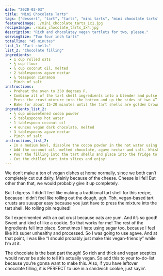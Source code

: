 ```yaml
---
date: "2020-03-03"
title: "Mini Chocolate Tarts"
tags: ["dessert", "tart", "tarts", "mini tarts", "mini chocolate tarts", "chocolate", "chocolate tarts", "chocolate tart", "pie", "pies"]
featuredImage: ./mini_chocolate_tarts_1x1.jpg
recipeImage: ./mini_chocolate_tarts_3x4.jpg
description: "Rich and chocolatey vegan tartlets for two, please."
servingSize: "Two four inch tarts"
totalTime: "45 minutes"
list_1: "Tart shells"
list_2: "Chocolate filling"
ingredients:
  - 1 cup rolled oats
  - ½ cup flour
  - ¼ cup coconut oil, melted
  - 2 tablespoons agave nectar
  - ¼ teaspoon cinnamon
  - Pinch of salt
instructions:
  - Preheat the oven to 350 degrees F.
  - Combine all of the tart shell ingredients into a blender and pulse until the mixture is coarsely ground.
  - Press the crust mixture into the bottom and up the sides of two 4” tart pans.
  - Bake for about 15-20 minutes until the tart shells are golden brown. Let them cool on a wire rack.
ingredients_list_2:
  - ½ cup unsweetened cocoa powder
  - 5 tablespoons hot water
  - 1 tablespoon coconut oil
  - 4 ounces vegan dark chocolate, melted
  - 3 tablespoons agave nectar
  - Pinch of salt
instructions_list_2:
  - In a medium bowl, dissolve the cocoa powder in the hot water using a whisk.
  - Add the coconut oil, melted chocolate, agave nectar and salt. Whisk until smooth and the mixture thickens slightly.
  - Pour the filling into the tart shells and place into the fridge to set for about 20 minutes.
  - Cut the chilled tart into slices and enjoy!
---
```

We don’t make a ton of vegan dishes at home normally, since we both can’t completely cut out dairy. Mainly because of the cheese. Cheese is life!! But other than that, we would probably give it up completely.

But I digress. I didn’t feel like making a traditional tart shell for this recipe, because I didn’t feel like rolling out the dough, ugh. Tbh, vegan-based tart crusts are suuuper easy because you just have to press the mixture into the tart shell. No rolling pin required! 

So I experimented with an oat crust because oats are yum. And it’s so good! Sweet and kind of like a cookie. So that works for me! The rest of the ingredients fell into place. Sometimes I hate using sugar too, because I feel like it’s super unhealthy and processed. So I was going to use agave. And at that point, I was like “I should probably just make this vegan-friendly” while I’m at it.

The chocolate is the best part though! So rich and thick and vegan sceptics would never be able to tell it’s actually vegan. So add this to your to-do-list because you’re gonna want to make this. Also, if you have leftover chocolate filling, it is PERFECT to use in a sandwich cookie, just sayin’.
